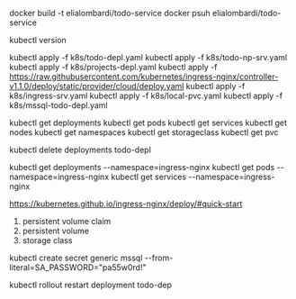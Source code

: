 docker build -t elialombardi/todo-service
docker psuh elialombardi/todo-service

kubectl version

kubectl apply -f k8s/todo-depl.yaml
kubectl apply -f k8s/todo-np-srv.yaml
kubectl apply -f k8s/projects-depl.yaml
kubectl apply -f https://raw.githubusercontent.com/kubernetes/ingress-nginx/controller-v1.1.0/deploy/static/provider/cloud/deploy.yaml
kubectl apply -f k8s/ingress-srv.yaml
kubectl apply -f k8s/local-pvc.yaml
kubectl apply -f k8s/mssql-todo-depl.yaml

kubectl get deployments
kubectl get pods
kubectl get services
kubectl get nodes
kubectl get namespaces
kubectl get storageclass
kubectl get pvc

kubectl delete deployments todo-depl

kubectl get deployments --namespace=ingress-nginx
kubectl get pods --namespace=ingress-nginx
kubectl get services --namespace=ingress-nginx

https://kubernetes.github.io/ingress-nginx/deploy/#quick-start

1. persistent volume claim
2. persistent volume
3. storage class

kubectl create secret generic mssql --from-literal=SA_PASSWORD="pa55w0rd!"

kubectl rollout restart deployment todo-dep
